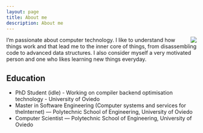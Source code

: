 ```yaml
---
layout: page
title: About me
description: About me
---
```


<img src="https://www.gravatar.com/avatar/2cf0890a614f42b1148a42ba03166303" align="right"/>

I’m passionate about computer technology. I like to understand how things work and
that lead me to the inner core of things, from disassembling code to advanced data
structures. I also consider myself a very motivated person and one who likes learning
new things everyday.

## Education
* PhD Student (idle) - Working on compiler backend optimisation technology - University of Oviedo
* Master in Software Engineering (Computer systems and services for theInternet) — Polytechnic School of Engineering, University of Oviedo
* Computer Scientist — Polytechnic School of Engineering, University of Oviedo

